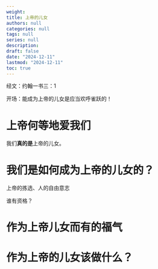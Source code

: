 ```yaml
---
weight: 
title: 上帝的儿女
authors: null
categories: null
tags: null
series: null
description: 
draft: false
date: "2024-12-11"
lastmod: "2024-12-11"
toc: true
---
```

经文：约翰一书三：1
<!--more-->


开场：能成为上帝的儿女是应当欢呼雀跃的！

<h1>上帝<b>何等地</b>爱我们</h1>
我们<b>真的是</b>上帝的儿女。

<h1>我们是如何成为上帝的儿女的？</h1>
上帝的拣选、人的自由意志

谁有资格？

<h1>作为上帝儿女而有的福气</h1>

<h1>作为上帝的儿女该做什么？</h1>